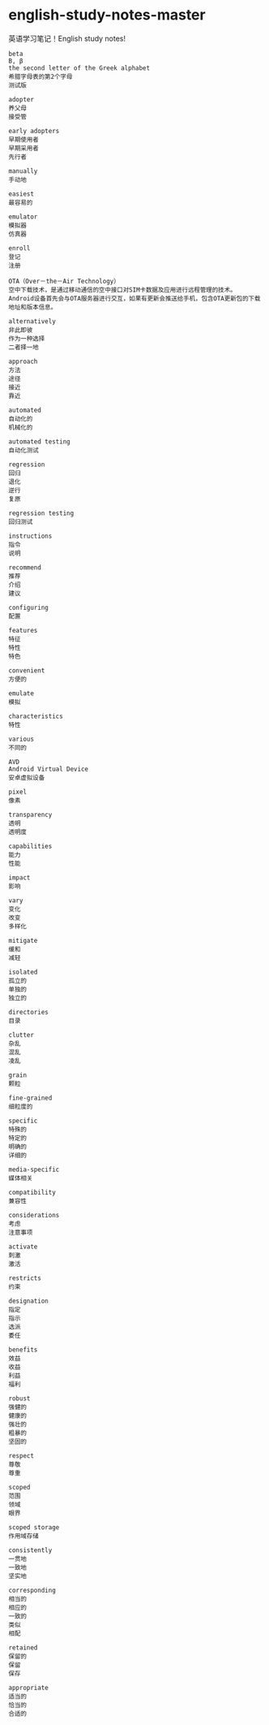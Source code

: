 # english-study-notes-master
英语学习笔记！English study notes!

```
beta
B, β
the second letter of the Greek alphabet
希腊字母表的第2个字母
测试版
```

```
adopter
养父母
接受管

early adopters
早期使用者
早期采用者
先行者
```

```
manually
手动地
```

```
easiest
最容易的
```

```
emulator
模拟器
仿真器
```

```
enroll
登记
注册
```

```
OTA（Over－the－Air Technology）
空中下载技术，是通过移动通信的空中接口对SIM卡数据及应用进行远程管理的技术。
Android设备首先会与OTA服务器进行交互，如果有更新会推送给手机，包含OTA更新包的下载地址和版本信息。
```


```
alternatively
非此即彼
作为一种选择
二者择一地
```

```
approach
方法
途径
接近
靠近
```

```
automated
自动化的
机械化的

automated testing
自动化测试
```

```
regression
回归
退化
逆行
复原

regression testing
回归测试
```

```
instructions
指令
说明
```

```
recommend
推荐
介绍
建议
```

```
configuring
配置
```

```
features
特征
特性
特色
```

```
convenient
方便的
```

```
emulate
模拟
```

```
characteristics
特性
```

```
various
不同的
```

```
AVD
Android Virtual Device
安卓虚拟设备
```

```
pixel
像素
```


```
transparency
透明
透明度
```


```
capabilities
能力
性能
```


```
impact 
影响
```


```
vary
变化
改变
多样化
```


```
mitigate
缓和
减轻
```
```
isolated
孤立的
单独的
独立的
```

```
directories
目录
```

```
clutter
杂乱
混乱
凌乱
```

```
grain
颗粒

fine-grained
细粒度的
```

```
specific
特殊的
特定的
明确的
详细的

media-specific
媒体相关
```

```
compatibility
兼容性
```
```
considerations
考虑
注意事项
```

```
activate
刺激
激活
```


```
restricts
约束
```


```
designation
指定
指示
选派
委任
```


```
benefits
效益
收益
利益
福利
```

```
robust
强健的
健康的
强壮的
粗暴的
坚固的
```

```
respect
尊敬
尊重
```

```
scoped
范围
领域
眼界

scoped storage
作用域存储
```


```
consistently
一贯地
一致地
坚实地
```

```
corresponding
相当的
相应的
一致的
类似
相配
```


```
retained
保留的
保留
保存
```


```
appropriate
适当的
恰当的
合适的
```






